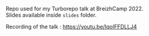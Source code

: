 Repo used for my Turborepo talk at BreizhCamp 2022.  
Slides available inside `slides` folder.

Recording of the talk : https://youtu.be/lqoIFFDLLJ4

